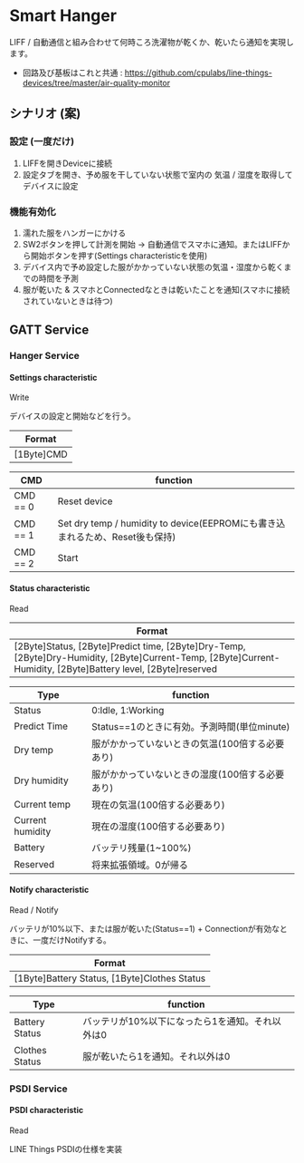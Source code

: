# Smart Hanger
LIFF / 自動通信と組み合わせて何時ころ洗濯物が乾くか、乾いたら通知を実現します。

- 回路及び基板はこれと共通 : https://github.com/cpulabs/line-things-devices/tree/master/air-quality-monitor


## シナリオ (案)
### 設定 (一度だけ)
1. LIFFを開きDeviceに接続
2. 設定タブを開き、予め服を干していない状態で室内の 気温 / 湿度を取得してデバイスに設定

### 機能有効化
1. 濡れた服をハンガーにかける
2. SW2ボタンを押して計測を開始 -> 自動通信でスマホに通知。またはLIFFから開始ボタンを押す(Settings characteristicを使用)
3. デバイス内で予め設定した服がかかっていない状態の気温・湿度から乾くまでの時間を予測
4. 服が乾いた & スマホとConnectedなときは乾いたことを通知(スマホに接続されていないときは待つ)


## GATT Service

### Hanger Service

#### Settings characteristic
Write


デバイスの設定と開始などを行う。

| Format|
|----|
| [1Byte]CMD |


| CMD | function |
----|----
|CMD == 0|Reset device|
|CMD == 1|Set dry temp / humidity to device(EEPROMにも書き込まれるため、Reset後も保持)|
|CMD == 2|Start|


#### Status characteristic
Read

| Format|
|----|
|[2Byte]Status, [2Byte]Predict time, [2Byte]Dry-Temp, [2Byte]Dry-Humidity, [2Byte]Current-Temp, [2Byte]Current-Humidity, [2Byte]Battery level, [2Byte]reserved|

| Type | function |
----|----
|Status|0:Idle, 1:Working|
|Predict Time|Status==1のときに有効。予測時間(単位minute)|
|Dry temp|服がかかっていないときの気温(100倍する必要あり)|
|Dry humidity|服がかかっていないときの湿度(100倍する必要あり)|
|Current temp|現在の気温(100倍する必要あり)|
|Current humidity|現在の湿度(100倍する必要あり)|
|Battery|バッテリ残量(1~100%)|
|Reserved|将来拡張領域。0が帰る|



#### Notify characteristic
Read / Notify

バッテリが10%以下、または服が乾いた(Status==1) + Connectionが有効なときに、一度だけNotifyする。

| Format|
|----|
|[1Byte]Battery Status, [1Byte]Clothes Status|

| Type | function |
----|----
|Battery Status|バッテリが10%以下になったら1を通知。それ以外は0|
|Clothes Status|服が乾いたら1を通知。それ以外は0|


### PSDI Service
#### PSDI characteristic
Read

LINE Things PSDIの仕様を実装

